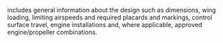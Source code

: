 includes general information about the design such as dimensions, wing loading, limiting airspeeds and required placards and markings, control surface travel, engine installations and, where applicable, approved engine/propeller combinations.